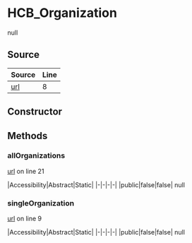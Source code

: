 # HCB_Organization

null
## Source
|Source|Line|
|-|-|
|[url](https://github.com/devramsean0/hcb.js/blob/299d388/src/api_endpoints/organization.ts#L8)|8|
## Constructor
## Methods
### allOrganizations
[url](https://github.com/devramsean0/hcb.js/blob/299d388/src/api_endpoints/organization.ts#L21) on line 21  

|Accessibility|Abstract|Static|
|-|-|-|-|
|public|false|false|
null

### singleOrganization
[url](https://github.com/devramsean0/hcb.js/blob/299d388/src/api_endpoints/organization.ts#L9) on line 9  

|Accessibility|Abstract|Static|
|-|-|-|-|
|public|false|false|
null
